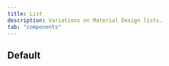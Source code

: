 ```yaml
---
title: List
description: Variations on Material Design lists.
tab: "components"
---
```


## Default

<code-preview group="default" outline></code-preview>
